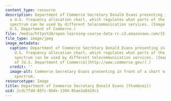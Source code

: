 ```yaml
---
content_type: resource
description: Department of Commerce Secretary Donald Evans presenting in front of
  a U.S. frequency allocation chart, which regulates what parts of the electromagnetic
  spectrum can be used by different telecommunication services. (Image courtesy of
  U.S. Department of Commerce.)
file: /media/https%3A/open-learning-course-data-rc.s3.amazonaws.com/15-020-competition-in-telecommunications-fall-2003/2cdc7fdd85fc8bde130485ae3a0424c1_15-020f03-th.jpg
file_type: image/jpeg
image_metadata:
  caption: Department of Commerce Secretary Donald Evans presenting in front of a
    U.S. frequency allocation chart, which regulates what parts of the electromagnetic
    spectrum can be used by different telecommunication services. (Image courtesy
    of [U.S. Department of Commerce](http://www.commerce.gov/).)
  credit: ''
  image-alt: Commerce Secretary Evans presenting in front of a chart of the electromagnetic
    spectrum.
resourcetype: Image
title: Department of Commerce Secretary Donald Evans (thumbnail)
uid: 2cdc7fdd-85fc-8bde-1304-85ae3a0424c1
---
```

